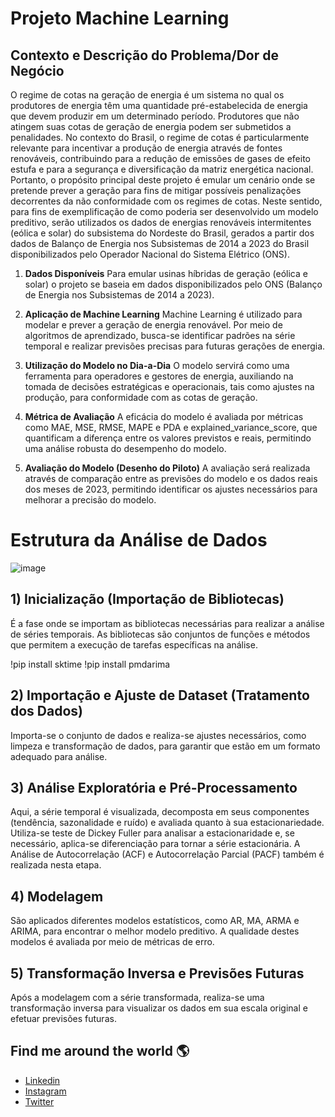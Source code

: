 # Projeto Machine Learning

## Contexto e Descrição do Problema/Dor de Negócio

O regime de cotas na geração de energia é um sistema no qual os produtores de energia têm uma quantidade pré-estabelecida de energia que devem produzir em um determinado período. Produtores que não atingem suas cotas de geração de energia podem ser submetidos a penalidades. No contexto do Brasil, o regime de cotas é particularmente relevante para incentivar a produção de energia através de fontes renováveis, contribuindo para a redução de emissões de gases de efeito estufa e para a segurança e diversificação da matriz energética nacional.
Portanto, o propósito principal deste projeto é emular um cenário onde se pretende prever a geração para fins de mitigar possíveis penalizações decorrentes da não conformidade com os regimes de cotas. Neste sentido, para fins de exemplificação de como poderia ser desenvolvido um modelo preditivo, serão utilizados os dados de energias renováveis intermitentes (eólica e solar) do subsistema do Nordeste do Brasil, gerados a partir dos dados de Balanço de Energia nos Subsistemas de 2014 a 2023 do Brasil disponibilizados pelo Operador Nacional do Sistema Elétrico (ONS).

1) **Dados Disponíveis**
Para emular usinas híbridas de geração (eólica e solar) o projeto se baseia em dados disponibilizados pelo ONS (Balanço de Energia nos Subsistemas de 2014 a 2023).

2) **Aplicação de Machine Learning**
Machine Learning é utilizado para modelar e prever a geração de energia renovável. Por meio de algoritmos de aprendizado, busca-se identificar padrões na série temporal e realizar previsões precisas para futuras gerações de energia.

3) **Utilização do Modelo no Dia-a-Dia**
O modelo servirá como uma ferramenta para operadores e gestores de energia, auxiliando na tomada de decisões estratégicas e operacionais, tais como ajustes na produção, para conformidade com as cotas de geração.

4) **Métrica de Avaliação**
A eficácia do modelo é avaliada por métricas como MAE, MSE, RMSE, MAPE e PDA e explained_variance_score, que quantificam a diferença entre os valores previstos e reais, permitindo uma análise robusta do desempenho do modelo.

5) **Avaliação do Modelo (Desenho do Piloto)**
A avaliação será realizada através de comparação entre as previsões do modelo e os dados reais dos meses de 2023, permitindo identificar os ajustes necessários para melhorar a precisão do modelo.
 

# Estrutura da Análise de Dados
![image](https://github.com/arnaldorosentino/MBA_ML_Projetc/assets/104164948/69317c91-134c-459a-84d9-cd5e448ff4b2)

## 1) Inicialização (Importação de Bibliotecas)
   É a fase onde se importam as bibliotecas necessárias para realizar a análise de séries temporais. As bibliotecas são conjuntos de funções e métodos que permitem a execução de tarefas específicas na análise.

!pip install sktime
!pip install pmdarima

## 2) Importação e Ajuste de Dataset (Tratamento dos Dados)
   Importa-se o conjunto de dados e realiza-se ajustes necessários, como limpeza e transformação de dados, para garantir que estão em um formato adequado para análise.

## 3) Análise Exploratória e Pré-Processamento
   Aqui, a série temporal é visualizada, decomposta em seus componentes (tendência, sazonalidade e ruído) e avaliada quanto à sua estacionariedade. Utiliza-se teste de Dickey Fuller para analisar a estacionaridade e, se necessário, aplica-se diferenciação para tornar a série estacionária. A Análise de Autocorrelação (ACF) e Autocorrelação Parcial (PACF) também é realizada nesta etapa.

## 4) Modelagem
   São aplicados diferentes modelos estatísticos, como AR, MA, ARMA e ARIMA, para encontrar o melhor modelo preditivo. A qualidade destes modelos é avaliada por meio de métricas de erro.

## 5) Transformação Inversa e Previsões Futuras
   Após a modelagem com a série transformada, realiza-se uma transformação inversa para visualizar os dados em sua escala original e efetuar previsões futuras.


## Find me around the world 🌎

* [Linkedin](https://www.linkedin.com/in/arnaldo-rosentino/)
* [Instagram](https://www.instagram.com/arnaldo.rosentino/)
* [Twitter](https://twitter.com/arnaldojpr/status/635559102899425281)
